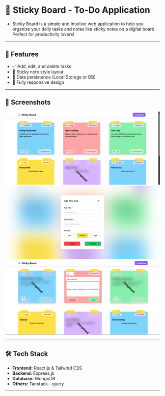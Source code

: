 # 📝 Sticky Board - To-Do Application
- Sticky Board is a simple and intuitive web application to help you organize your daily tasks and notes like sticky notes on a digital board. Perfect for productivity lovers!

---

## 🚀 Features

- ✅ Add, edit, and delete tasks
- 📌 Sticky note style layout
- 💾 Data persistence (Local Storage or DB)
- 📱 Fully responsive design

---

## 📸 Screenshots
![Alt text](./public/img-3.PNG)
![Alt text](./public/img-4.PNG)
![Alt text](./public/img-5.PNG)

---

## 🛠️ Tech Stack

- **Frontend:** React.js & Tailwind CSS
- **Backend:**  Express.js
- **Database:** MongoDB
- **Others:** Tanstack - query 
---
